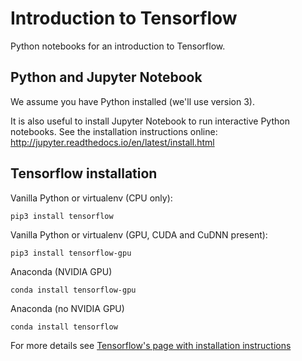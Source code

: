 # Introduction to Tensorflow

Python notebooks for an introduction to Tensorflow.

## Python and Jupyter Notebook

We assume you have Python installed (we'll use version 3).

It is also useful to install Jupyter Notebook to run interactive Python notebooks. See the installation instructions online: http://jupyter.readthedocs.io/en/latest/install.html

## Tensorflow installation

Vanilla Python or virtualenv (CPU only):
```
pip3 install tensorflow
```

Vanilla Python or virtualenv (GPU, CUDA and CuDNN present):
```
pip3 install tensorflow-gpu
```

Anaconda (NVIDIA GPU)
```
conda install tensorflow-gpu
```

Anaconda (no NVIDIA GPU)
```
conda install tensorflow
```

For more details see [Tensorflow's page with installation instructions](https://www.tensorflow.org/install/)
